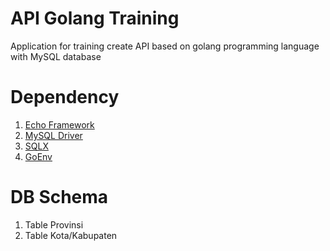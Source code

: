 # API Golang Training
Application for training create API based on golang programming language with MySQL database

# Dependency
1. [Echo Framework](https://echo.labstack.com/)
2. [MySQL Driver](https://github.com/go-sql-driver/mysql)
3. [SQLX](https://github.com/jmoiron/sqlx)
4. [GoEnv](github.com/joho/godotenv)

# DB Schema
1. Table Provinsi
2. Table Kota/Kabupaten